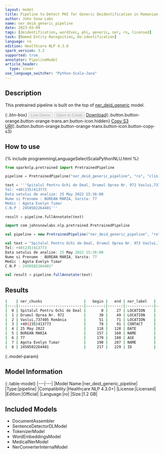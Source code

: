 ```yaml
---
layout: model
title: Pipeline to Detect PHI for Generic Deidentification in Romanian
author: John Snow Labs
name: ner_deid_generic_pipeline
date: 2023-03-09
tags: [deidentification, word2vec, phi, generic, ner, ro, licensed]
task: [Named Entity Recognition, De-identification]
language: ro
edition: Healthcare NLP 4.3.0
spark_version: 3.2
supported: true
annotator: PipelineModel
article_header:
  type: cover
use_language_switcher: "Python-Scala-Java"
---
```


## Description

This pretrained pipeline is built on the top of [ner_deid_generic](https://nlp.johnsnowlabs.com/2022/07/08/ner_deid_generic_ro_3_0.html) model.

{:.btn-box}
<button class="button button-orange" disabled>Live Demo</button>
<button class="button button-orange" disabled>Open in Colab</button>
[Download](https://s3.amazonaws.com/auxdata.johnsnowlabs.com/clinical/models/ner_deid_generic_pipeline_ro_4.3.0_3.2_1678382243449.zip){:.button.button-orange.button-orange-trans.arr.button-icon.hidden}
[Copy S3 URI](s3://auxdata.johnsnowlabs.com/clinical/models/ner_deid_generic_pipeline_ro_4.3.0_3.2_1678382243449.zip){:.button.button-orange.button-orange-trans.button-icon.button-copy-s3}

## How to use



<div class="tabs-box" markdown="1">
{% include programmingLanguageSelectScalaPythonNLU.html %}

```python
from sparknlp.pretrained import PretrainedPipeline

pipeline = PretrainedPipeline("ner_deid_generic_pipeline", "ro", "clinical/models")

text = '''Spitalul Pentru Ochi de Deal, Drumul Oprea Nr. 972 Vaslui,737405 România
Tel: +40(235)413773
Data setului de analize: 25 May 2022 15:36:00
Nume si Prenume : BUREAN MARIA, Varsta: 77
Medic : Agota Evelyn Tımar
C.N.P : 2450502264401'''

result = pipeline.fullAnnotate(text)
```
```scala
import com.johnsnowlabs.nlp.pretrained.PretrainedPipeline

val pipeline = new PretrainedPipeline("ner_deid_generic_pipeline", "ro", "clinical/models")

val text = "Spitalul Pentru Ochi de Deal, Drumul Oprea Nr. 972 Vaslui,737405 România
Tel: +40(235)413773
Data setului de analize: 25 May 2022 15:36:00
Nume si Prenume : BUREAN MARIA, Varsta: 77
Medic : Agota Evelyn Tımar
C.N.P : 2450502264401"

val result = pipeline.fullAnnotate(text)
```
</div>

## Results

```bash
|    | ner_chunks                   |   begin |   end | ner_label   |   confidence |
|---:|:-----------------------------|--------:|------:|:------------|-------------:|
|  0 | Spitalul Pentru Ochi de Deal |       0 |    27 | LOCATION    |     0.88326  |
|  1 | Drumul Oprea Nr. 972         |      30 |    49 | LOCATION    |     0.98642  |
|  2 | Vaslui,737405 România        |      51 |    71 | LOCATION    |     0.8018   |
|  3 | +40(235)413773               |      78 |    91 | CONTACT     |     1        |
|  4 | 25 May 2022                  |     118 |   128 | DATE        |     1        |
|  5 | BUREAN MARIA                 |     157 |   168 | NAME        |     0.99965  |
|  6 | 77                           |     179 |   180 | AGE         |     1        |
|  7 | Agota Evelyn Tımar           |     190 |   207 | NAME        |     0.832933 |
|  8 | 2450502264401                |     217 |   229 | ID          |     1        |
```

{:.model-param}
## Model Information

{:.table-model}
|---|---|
|Model Name:|ner_deid_generic_pipeline|
|Type:|pipeline|
|Compatibility:|Healthcare NLP 4.3.0+|
|License:|Licensed|
|Edition:|Official|
|Language:|ro|
|Size:|1.2 GB|

## Included Models

- DocumentAssembler
- SentenceDetectorDLModel
- TokenizerModel
- WordEmbeddingsModel
- MedicalNerModel
- NerConverterInternalModel